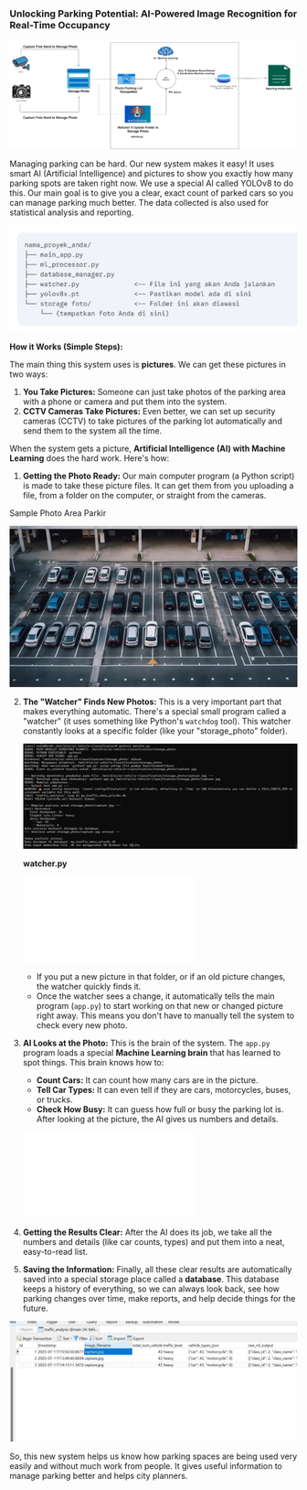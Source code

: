 
### Unlocking Parking Potential: AI-Powered Image Recognition for Real-Time Occupancy

![ss](./design/architecture.jpg)


Managing parking can be hard. Our new system makes it easy! It uses smart AI (Artificial Intelligence) and pictures to show you exactly how many parking spots are taken right now. We use a special AI called YOLOv8 to do this. Our main goal is to give you a clear, exact count of parked cars so you can manage parking much better. The data collected is also used for statistical analysis and reporting.

![ss](./ss/struktur-folder.jpg)

**How it Works (Simple Steps):**

The main thing this system uses is **pictures**. We can get these pictures in two ways:
1.  **You Take Pictures:** Someone can just take photos of the parking area with a phone or camera and put them into the system.
2.  **CCTV Cameras Take Pictures:** Even better, we can set up security cameras (CCTV) to take pictures of the parking lot automatically and send them to the system all the time.

When the system gets a picture, **Artificial Intelligence (AI) with Machine Learning** does the hard work. Here's how:

1.  **Getting the Photo Ready:** Our main computer program (a Python script) is made to take these picture files. It can get them from you uploading a file, from a folder on the computer, or straight from the cameras.

Sample Photo Area Parkir

![ss](./sample_images/capture.jpg)


2.  **The "Watcher" Finds New Photos:**
    This is a very important part that makes everything automatic. There's a special small program called a "watcher" (it uses something like Python's `watchdog` tool). This watcher constantly looks at a specific folder (like your "storage_photo" folder).

    ![ss](./ss/1.jpg)

    **watcher.py** 

    ![script](./watcher.py)

    * If you put a new picture in that folder, or if an old picture changes, the watcher quickly finds it.
    * Once the watcher sees a change, it automatically tells the main program (`app.py`) to start working on that new or changed picture right away. This means you don't have to manually tell the system to check every new photo.

3.  **AI Looks at the Photo:** This is the brain of the system. The `app.py` program loads a special **Machine Learning brain** that has learned to spot things. This brain knows how to:
    * **Count Cars:** It can count how many cars are in the picture.
    * **Tell Car Types:** It can even tell if they are cars, motorcycles, buses, or trucks.
    * **Check How Busy:** It can guess how full or busy the parking lot is.
    After looking at the picture, the AI gives us numbers and details.

     ![script](./app.py)   

4.  **Getting the Results Clear:** After the AI does its job, we take all the numbers and details (like car counts, types) and put them into a neat, easy-to-read list.

5.  **Saving the Information:** Finally, all these clear results are automatically saved into a special storage place called a **database**. This database keeps a history of everything, so we can always look back, see how parking changes over time, make reports, and help decide things for the future.

   ![ss](./ss/2.jpg)


So, this new system helps us know how parking spaces are being used very easily and without much work from people. It gives useful information to manage parking better and helps city planners.